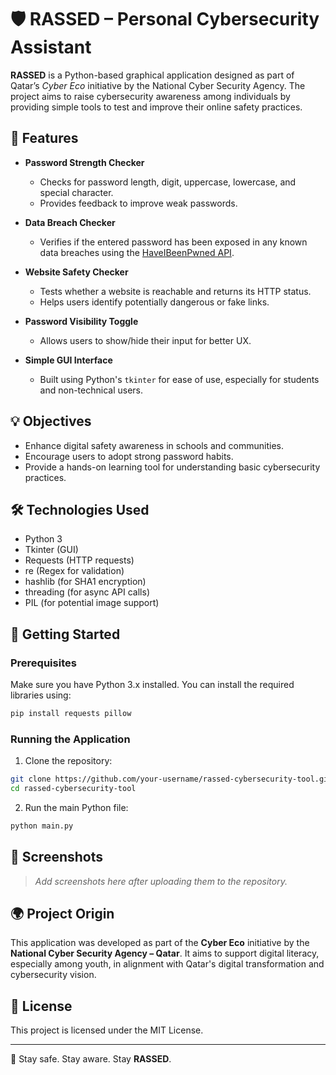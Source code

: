 # 🛡️ RASSED – Personal Cybersecurity Assistant

**RASSED** is a Python-based graphical application designed as part of Qatar’s *Cyber Eco* initiative by the National Cyber Security Agency. The project aims to raise cybersecurity awareness among individuals by providing simple tools to test and improve their online safety practices.

## 📌 Features

- **Password Strength Checker**

  - Checks for password length, digit, uppercase, lowercase, and special character.
  - Provides feedback to improve weak passwords.

- **Data Breach Checker**

  - Verifies if the entered password has been exposed in any known data breaches using the [HaveIBeenPwned API](https://haveibeenpwned.com/API/v3).

- **Website Safety Checker**

  - Tests whether a website is reachable and returns its HTTP status.
  - Helps users identify potentially dangerous or fake links.

- **Password Visibility Toggle**

  - Allows users to show/hide their input for better UX.

- **Simple GUI Interface**

  - Built using Python's `tkinter` for ease of use, especially for students and non-technical users.

## 💡 Objectives

- Enhance digital safety awareness in schools and communities.
- Encourage users to adopt strong password habits.
- Provide a hands-on learning tool for understanding basic cybersecurity practices.

## 🛠️ Technologies Used

- Python 3
- Tkinter (GUI)
- Requests (HTTP requests)
- re (Regex for validation)
- hashlib (for SHA1 encryption)
- threading (for async API calls)
- PIL (for potential image support)

## 🚀 Getting Started

### Prerequisites

Make sure you have Python 3.x installed. You can install the required libraries using:

```bash
pip install requests pillow
```

### Running the Application

1. Clone the repository:

```bash
git clone https://github.com/your-username/rassed-cybersecurity-tool.git
cd rassed-cybersecurity-tool
```

2. Run the main Python file:

```bash
python main.py
```

## 📸 Screenshots

> *Add screenshots here after uploading them to the repository.*

## 🌍 Project Origin

This application was developed as part of the **Cyber Eco** initiative by the **National Cyber Security Agency – Qatar**. It aims to support digital literacy, especially among youth, in alignment with Qatar's digital transformation and cybersecurity vision.

## 📄 License

This project is licensed under the MIT License.

---

🔐 Stay safe. Stay aware. Stay **RASSED**.

